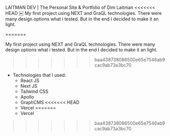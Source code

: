 LAITMAN DEV | The Personal Site & Portfolio of Dim Laitman
<<<<<<< HEAD
￼
My first project using NEXT and GraQL technologies. There were many design options what i tested. But in the end I decided to make it an light.


=======


My first project using NEXT and GraQL technologies. There were many design options what i tested. But in the end I decided to make it an light.


>>>>>>> baa438738086500e65e7546ab9cac9ab73a3bc70
* Technologies that I used:
    * React JS
    * Next JS
    * Tailwind CSS
    * Apollo
    * GraphCMS
<<<<<<< HEAD
    * Vercel
=======
    * Vercel
>>>>>>> baa438738086500e65e7546ab9cac9ab73a3bc70
